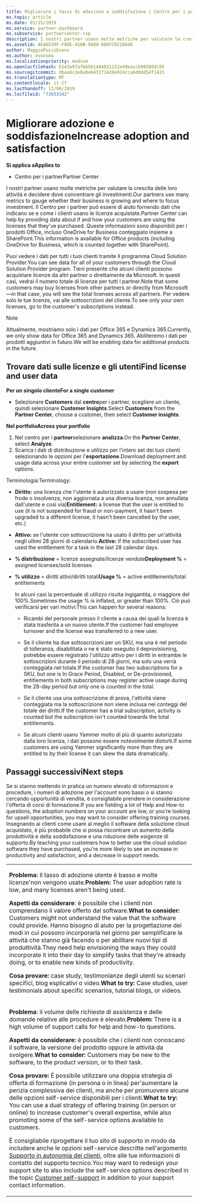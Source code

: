 ```yaml
---
title: Migliorare i tassi di adozione e soddisfazione | Centro per i partner
ms.topic: article
ms.date: 03/15/2019
ms.service: partner-dashboard
ms.subservice: partnercenter-csp
description: I nostri partner usano molte metriche per valutare la crescita delle loro attività e decidere dove concentrare gli investimenti. Il Centro per i partner può essere di aiuto fornendo dati che indicano se e come i clienti usano le licenze acquistate.
ms.assetid: AFA6539F-F8DE-410B-9409-886FCDC2A940
author: MaggiePucciEvans
ms.author: evansma
ms.localizationpriority: medium
ms.openlocfilehash: b143a97afb65b1444831152e40eaccb90580dc05
ms.sourcegitcommit: dbaa6c2e8a0e6431f1420e024cca6d0dd54f1425
ms.translationtype: MT
ms.contentlocale: it-IT
ms.lasthandoff: 11/06/2019
ms.locfileid: "73653342"
---
```

# <a name="increase-adoption-and-satisfaction"></a><span data-ttu-id="a9af0-104">Migliorare adozione e soddisfazione</span><span class="sxs-lookup"><span data-stu-id="a9af0-104">Increase adoption and satisfaction</span></span>

<span data-ttu-id="a9af0-105">**Si applica a**</span><span class="sxs-lookup"><span data-stu-id="a9af0-105">**Applies to**</span></span>

-  <span data-ttu-id="a9af0-106">Centro per i partner</span><span class="sxs-lookup"><span data-stu-id="a9af0-106">Partner Center</span></span>

<span data-ttu-id="a9af0-107">I nostri partner usano molte metriche per valutare la crescita delle loro attività e decidere dove concentrare gli investimenti.</span><span class="sxs-lookup"><span data-stu-id="a9af0-107">Our partners use many metrics to gauge whether their business is growing and where to focus investment.</span></span> <span data-ttu-id="a9af0-108">Il Centro per i partner può essere di aiuto fornendo dati che indicano se e come i clienti usano le licenze acquistate.</span><span class="sxs-lookup"><span data-stu-id="a9af0-108">Partner Center can help by providing data about if and how your customers are using the licenses that they've purchased.</span></span> <span data-ttu-id="a9af0-109">Queste informazioni sono disponibili per i prodotti Office, incluso OneDrive for Business conteggiato insieme a SharePoint.</span><span class="sxs-lookup"><span data-stu-id="a9af0-109">This information is available for Office products (including OneDrive for Business, which is counted together with SharePoint).</span></span>

<span data-ttu-id="a9af0-110">Puoi vedere i dati per tutti i tuoi clienti tramite il programma Cloud Solution Provider.</span><span class="sxs-lookup"><span data-stu-id="a9af0-110">You can see data for all of your customers through the Cloud Solution Provider program.</span></span> <span data-ttu-id="a9af0-111">Tieni presente che alcuni clienti possono acquistare licenze da altri partner o direttamente da Microsoft. In questi casi, vedrai il numero totale di licenze per tutti i partner.</span><span class="sxs-lookup"><span data-stu-id="a9af0-111">Note that some customers may buy licenses from other partners or directly from Microsoft—in that case, you will see the total licenses across all partners.</span></span> <span data-ttu-id="a9af0-112">Per vedere solo le tue licenze, vai alle sottoscrizioni del cliente.</span><span class="sxs-lookup"><span data-stu-id="a9af0-112">To see only your own licenses, go to the customer's subscriptions instead.</span></span>

> [!NOTE]  
>  <span data-ttu-id="a9af0-113">Attualmente, mostriamo solo i dati per Office 365 e Dynamics 365.</span><span class="sxs-lookup"><span data-stu-id="a9af0-113">Currently, we only show data for Office 365 and Dynamics 365.</span></span> <span data-ttu-id="a9af0-114">Abiliteremo i dati per prodotti aggiuntivi in futuro.</span><span class="sxs-lookup"><span data-stu-id="a9af0-114">We will be enabling data for additional products in the future.</span></span>

## <a name="find-license-and-user-data"></a><span data-ttu-id="a9af0-115">Trovare dati sulle licenze e gli utenti</span><span class="sxs-lookup"><span data-stu-id="a9af0-115">Find license and user data</span></span>


<span data-ttu-id="a9af0-116">**Per un singolo cliente**</span><span class="sxs-lookup"><span data-stu-id="a9af0-116">**For a single customer**</span></span>

-   <span data-ttu-id="a9af0-117">Selezionare **Customers** dal **centro**per i partner, scegliere un cliente, quindi selezionare **Customer Insights**.</span><span class="sxs-lookup"><span data-stu-id="a9af0-117">Select **Customers** from the **Partner Center**, choose a customer, then select **Customer insights**.</span></span>

<span data-ttu-id="a9af0-118">**Nel portfolio**</span><span class="sxs-lookup"><span data-stu-id="a9af0-118">**Across your portfolio**</span></span>

1.  <span data-ttu-id="a9af0-119">Nel centro per i **partner**selezionare **analizza**.</span><span class="sxs-lookup"><span data-stu-id="a9af0-119">On the **Partner Center**, select **Analyze**.</span></span>
2.  <span data-ttu-id="a9af0-120">Scarica i dati di distribuzione e utilizzo per l'intero set dei tuoi clienti selezionando le opzioni per l'**esportazione**.</span><span class="sxs-lookup"><span data-stu-id="a9af0-120">Download deployment and usage data across your entire customer set by selecting the **export** options.</span></span>

<span data-ttu-id="a9af0-121">Terminologia:</span><span class="sxs-lookup"><span data-stu-id="a9af0-121">Terminology:</span></span>

-   <span data-ttu-id="a9af0-122">**Diritto:** una licenza che l'utente è autorizzato a usare (non sospesa per frode o insolvenza, non aggiornata a una diversa licenza, non annullata dall'utente e così via)</span><span class="sxs-lookup"><span data-stu-id="a9af0-122">**Entitlement:** a license that the user is entitled to use (it is not suspended for fraud or non-payment, it hasn't been upgraded to a different license, it hasn't been cancelled by the user, etc.)</span></span>

-   <span data-ttu-id="a9af0-123">**Attivo:** se l'utente con sottoscrizione ha usato il diritto per un'attività negli ultimi 28 giorni di calendario.</span><span class="sxs-lookup"><span data-stu-id="a9af0-123">**Active:** if the subscribed user has used the entitlement for a task in the last 28 calendar days.</span></span>

-   <span data-ttu-id="a9af0-124">**% distribuzione** = licenze assegnate/licenze vendute</span><span class="sxs-lookup"><span data-stu-id="a9af0-124">**Deployment %** = assigned licenses/sold licenses</span></span>

-   <span data-ttu-id="a9af0-125">**% utilizzo** = diritti attivi/diritti totali</span><span class="sxs-lookup"><span data-stu-id="a9af0-125">**Usage %** = active entitlements/total entitlements</span></span>

    <span data-ttu-id="a9af0-126">In alcuni casi la percentuale di utilizzo risulta ingigantita, o maggiore del 100%.</span><span class="sxs-lookup"><span data-stu-id="a9af0-126">Sometimes the usage % is inflated, or greater than 100%.</span></span> <span data-ttu-id="a9af0-127">Ciò può verificarsi per vari motivi:</span><span class="sxs-lookup"><span data-stu-id="a9af0-127">This can happen for several reasons:</span></span>

    -   <span data-ttu-id="a9af0-128">Ricambi del personale presso il cliente a causa dei quali la licenza è stata trasferita a un nuovo utente.</span><span class="sxs-lookup"><span data-stu-id="a9af0-128">If the customer had employee turnover and the license was transferred to a new user.</span></span>

    -   <span data-ttu-id="a9af0-129">Se il cliente ha due sottoscrizioni per un SKU, ma una è nel periodo di tolleranza, disabilitata o ne è stato eseguito il deprovisioning, potrebbe essere registrato l'utilizzo attivo per i diritti in entrambe le sottoscrizioni durante il periodo di 28 giorni, ma solo una verrà conteggiata nel totale.</span><span class="sxs-lookup"><span data-stu-id="a9af0-129">If the customer has two subscriptions for a SKU, but one is In Grace Period, Disabled, or De-provisioned, entitlements in both subscriptions may register active usage during the 28-day period but only one is counted in the total.</span></span>

    -   <span data-ttu-id="a9af0-130">Se il cliente usa una sottoscrizione di prova, l'attività viene conteggiata ma la sottoscrizione non viene inclusa nei conteggi del totale dei diritti.</span><span class="sxs-lookup"><span data-stu-id="a9af0-130">If the customer has a trial subscription, activity is counted but the subscription isn't counted towards the total entitlements.</span></span>

    -   <span data-ttu-id="a9af0-131">Se alcuni clienti usano Yammer molto di più di quanto autorizzato dalla loro licenza, i dati possono essere notevolmente distorti.</span><span class="sxs-lookup"><span data-stu-id="a9af0-131">If some customers are using Yammer significantly more than they are entitled to by their license it can skew the data dramatically.</span></span>

## <a name="next-steps"></a><span data-ttu-id="a9af0-132">Passaggi successivi</span><span class="sxs-lookup"><span data-stu-id="a9af0-132">Next steps</span></span>


<span data-ttu-id="a9af0-133">Se si stanno mettendo in pratica un numero elevato di informazioni e procedure, i numeri di adozione per l'account sono bassi o si stanno cercando opportunità di vendita, è consigliabile prendere in considerazione l'offerta di corsi di formazione.</span><span class="sxs-lookup"><span data-stu-id="a9af0-133">If you are fielding a lot of Help and How-to questions, the adoption numbers on your account are low, or you're looking for upsell opportunities, you may want to consider offering training courses.</span></span> <span data-ttu-id="a9af0-134">Insegnando ai clienti come usare al meglio il software della soluzione cloud acquistato, è più probabile che si possa riscontrare un aumento della produttività e della soddisfazione e una riduzione delle esigenze di supporto.</span><span class="sxs-lookup"><span data-stu-id="a9af0-134">By teaching your customers how to better use the cloud solution software they have purchased, you're more likely to see an increase in productivity and satisfaction, and a decrease in support needs.</span></span>

<table>
<colgroup>
<col width="100%" />
</colgroup>
<tbody>
<tr class="odd">
<td><p><span data-ttu-id="a9af0-135"><strong>Problema:</strong> Il tasso di adozione utente è basso e molte licenze&#39;non vengono usate.</span><span class="sxs-lookup"><span data-stu-id="a9af0-135"><strong>Problem:</strong> The user adoption rate is low, and many licenses aren&#39;t being used.</span></span></p>
<p><span data-ttu-id="a9af0-136"><strong>Aspetti da considerare</strong>: è possibile che i clienti non comprendano il valore offerto dal software.</span><span class="sxs-lookup"><span data-stu-id="a9af0-136"><strong>What to consider:</strong> Customers might not understand the value that the software could provide.</span></span> <span data-ttu-id="a9af0-137">Hanno bisogno di aiuto per la progettazione dei modi in cui possono incorporarla nel giorno per semplificare le attività che stanno già facendo o per abilitare nuovi tipi di produttività.</span><span class="sxs-lookup"><span data-stu-id="a9af0-137">They need help envisioning the ways they could incorporate it into their day to simplify tasks that they're already doing, or to enable new kinds of productivity.</span></span></p>
<p><span data-ttu-id="a9af0-138"><strong>Cosa provare:</strong> case study, testimonianze degli utenti su scenari specifici, blog esplicativi o video.</span><span class="sxs-lookup"><span data-stu-id="a9af0-138"><strong>What to try:</strong> Case studies, user testimonials about specific scenarios, tutorial blogs, or videos.</span></span></p></td>
</tr>
<tr class="even">
<td><p><span data-ttu-id="a9af0-139"><strong>Problema</strong>: il volume delle richieste di assistenza e delle domande relative alle procedure è elevato.</span><span class="sxs-lookup"><span data-stu-id="a9af0-139"><strong>Problem:</strong> There is a high volume of support calls for help and how-to questions.</span></span></p>
<p><span data-ttu-id="a9af0-140"><strong>Aspetti da considerare:</strong> è possibile che i clienti non conoscano il software, la versione del prodotto oppure le attività da svolgere.</span><span class="sxs-lookup"><span data-stu-id="a9af0-140"><strong>What to consider:</strong> Customers may be new to the software, to the product version, or to their task.</span></span></p>
<p><span data-ttu-id="a9af0-141"><strong>Cosa provare:</strong> È possibile utilizzare una doppia strategia di offerta di formazione (in persona o in linea) per&#39;aumentare la perizia complessiva dei clienti, ma anche per promuovere alcune delle opzioni self-service disponibili per i clienti.</span><span class="sxs-lookup"><span data-stu-id="a9af0-141"><strong>What to try:</strong> You can use a dual strategy of offering training (in person or online) to increase customer&#39;s overall expertise, while also promoting some of the self-service options available to customers.</span></span></p>
<p><span data-ttu-id="a9af0-142">È consigliabile riprogettare il tuo sito di supporto in modo da includere anche le opzioni self-service descritte nell'argomento <a href="customer-self-support.md" data-raw-source="[Customer self-support](customer-self-support.md)">Supporto in autonomia dei clienti</a>, oltre alle tue informazioni di contatto del supporto tecnico.</span><span class="sxs-lookup"><span data-stu-id="a9af0-142">You may want to redesign your support site to also include the self-service options described in the topic <a href="customer-self-support.md" data-raw-source="[Customer self-support](customer-self-support.md)">Customer self-support</a> in addition to your support contact information.</span></span></p></td>
</tr>
</tbody>
</table>

 

 

 



